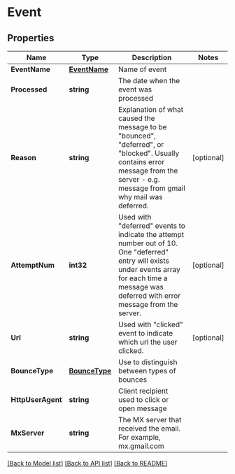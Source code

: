 # Event

## Properties

Name | Type | Description | Notes
------------ | ------------- | ------------- | -------------
**EventName** | [**EventName**](EventName.md) | Name of event |
**Processed** | **string** | The date when the event was processed |
**Reason** | **string** | Explanation of what caused the message to be \"bounced\", \"deferred\", or \"blocked\". Usually contains error message from the server - e.g. message from gmail why mail was deferred. |[optional] 
**AttemptNum** | **int32** | Used with \"deferred\" events to indicate the attempt number out of 10. One \"deferred\" entry will exists under events array for each time a message was deferred with error message from the server.  |[optional] 
**Url** | **string** | Used with \"clicked\" event to indicate which url the user clicked. |[optional] 
**BounceType** | [**BounceType**](BounceType.md) | Use to distinguish between types of bounces |
**HttpUserAgent** | **string** | Client recipient used to click or open message |
**MxServer** | **string** | The MX server that received the email. For example, mx.gmail.com |

[[Back to Model list]](../README.md#documentation-for-models) [[Back to API list]](../README.md#documentation-for-api-endpoints) [[Back to README]](../README.md)


